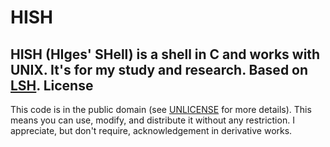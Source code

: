 HISH
====

HISH (HIges' SHell) is a shell in C and works with UNIX.
It's for my study and research.
Based on [LSH][1].
License
-------

This code is in the public domain (see [UNLICENSE](UNLICENSE) for more details).
This means you can use, modify, and distribute it without any restriction.  I
appreciate, but don't require, acknowledgement in derivative works.

[1]: http://brennan.io/2015/01/16/write-a-shell-in-c/
